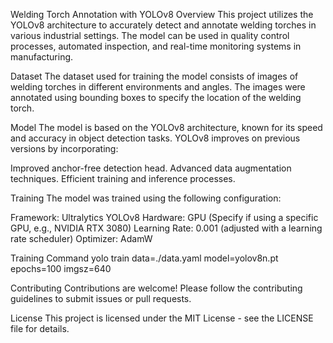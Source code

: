 Welding Torch Annotation with YOLOv8
Overview
This project utilizes the YOLOv8 architecture to accurately detect and annotate welding torches in various industrial settings. The model can be used in quality control processes, automated inspection, and real-time monitoring systems in manufacturing.

Dataset
The dataset used for training the model consists of images of welding torches in different environments and angles. The images were annotated using bounding boxes to specify the location of the welding torch.

Model
The model is based on the YOLOv8 architecture, known for its speed and accuracy in object detection tasks. YOLOv8 improves on previous versions by incorporating:

Improved anchor-free detection head.
Advanced data augmentation techniques.
Efficient training and inference processes.

Training
The model was trained using the following configuration:

Framework: Ultralytics YOLOv8
Hardware: GPU (Specify if using a specific GPU, e.g., NVIDIA RTX 3080)
Learning Rate: 0.001 (adjusted with a learning rate scheduler)
Optimizer: AdamW

Training Command
yolo train data=./data.yaml model=yolov8n.pt epochs=100 imgsz=640

Contributing
Contributions are welcome! Please follow the contributing guidelines to submit issues or pull requests.

License
This project is licensed under the MIT License - see the LICENSE file for details.